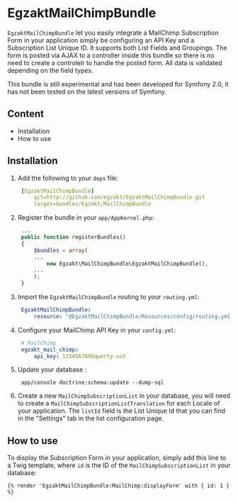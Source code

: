 EgzaktMailChimpBundle
=====================

`EgzaktMailChimpBundle` let you easily integrate a MailChimp Subscription Form in your application simply be configuring an API Key and a Subscription List Unique ID. It supports both List Fields and Groupings. The form is posted via AJAX to a controller inside this bundle so there is no need to create a controlelr to handle the posted form. All data is validated depending on the field types.

This bundle is still experimental and has been developed for Symfony 2.0,  it has not been tested on the latest versions of Symfony.

## Content
* Installation
* How to use

## Installation
1. Add the following to your `deps` file:
   ```yml
    [EgzaktMailChimpBundle]
        git=http://github.com/egzakt/EgzaktMailChimpBundle.git
        target=bundles/Egzakt/MailChimpBundle
   ```

2. Register the bundle in your `app/AppKernel.php`:
   ```php
    ...
    public function registerBundles()
    {
        $bundles = array(
        ...
            new Egzakt\MailChimpBundle\EgzaktMailChimpBundle(),
        ...
        );
    }
   ```

3. Import the `EgzaktMailChimpBundle` routing to your `routing.yml`:
   ```yml
    EgzaktMailChimpBundle:
        resource: "@EgzaktMailChimpBundle/Resources/config/routing.yml"
   ```

4. Configure your MailChimp API Key in your `config.yml`:
   ```yml
    # MailChimp
    egzakt_mail_chimp:
        api_key: 1234567890qwerty-us5
   ```

5. Update your database :
   ```
    app/console doctrine:schema:update --dump-sql
   ```

6. Create a new `MailChimpSubscriptionList` in your database, you will need to create a `MailChimpSubscriptionListTranslation` for each Locale of your application. The `listId` field is the List Unique Id that you can find in the "Settings" tab in the list configuration page.

## How to use
To display the Subscription Form in your application, simply add this line to a Twig template, where `id` is the ID of the `MailChimpSubscriptionList` in your database:
```twig
{% render 'EgzaktMailChimpBundle:MailChimp:displayForm' with { id: 1 } %}
```
